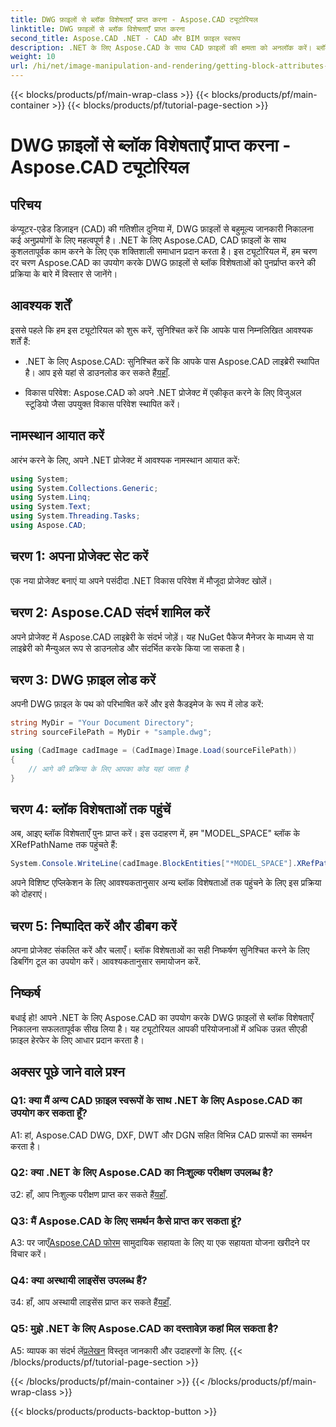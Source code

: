 ```yaml
---
title: DWG फ़ाइलों से ब्लॉक विशेषताएँ प्राप्त करना - Aspose.CAD ट्यूटोरियल
linktitle: DWG फ़ाइलों से ब्लॉक विशेषताएँ प्राप्त करना
second_title: Aspose.CAD .NET - CAD और BIM फ़ाइल स्वरूप
description: .NET के लिए Aspose.CAD के साथ CAD फ़ाइलों की क्षमता को अनलॉक करें। ब्लॉक विशेषताएँ आसानी से निकालें।
weight: 10
url: /hi/net/image-manipulation-and-rendering/getting-block-attributes-from-dwg/
---
```


{{< blocks/products/pf/main-wrap-class >}}
{{< blocks/products/pf/main-container >}}
{{< blocks/products/pf/tutorial-page-section >}}

# DWG फ़ाइलों से ब्लॉक विशेषताएँ प्राप्त करना - Aspose.CAD ट्यूटोरियल

## परिचय

कंप्यूटर-एडेड डिज़ाइन (CAD) की गतिशील दुनिया में, DWG फ़ाइलों से बहुमूल्य जानकारी निकालना कई अनुप्रयोगों के लिए महत्वपूर्ण है। .NET के लिए Aspose.CAD, CAD फ़ाइलों के साथ कुशलतापूर्वक काम करने के लिए एक शक्तिशाली समाधान प्रदान करता है। इस ट्यूटोरियल में, हम चरण दर चरण Aspose.CAD का उपयोग करके DWG फ़ाइलों से ब्लॉक विशेषताओं को पुनर्प्राप्त करने की प्रक्रिया के बारे में विस्तार से जानेंगे।

## आवश्यक शर्तें

इससे पहले कि हम इस ट्यूटोरियल को शुरू करें, सुनिश्चित करें कि आपके पास निम्नलिखित आवश्यक शर्तें हैं:

-  .NET के लिए Aspose.CAD: सुनिश्चित करें कि आपके पास Aspose.CAD लाइब्रेरी स्थापित है। आप इसे यहां से डाउनलोड कर सकते हैं[यहाँ](https://releases.aspose.com/cad/net/).

- विकास परिवेश: Aspose.CAD को अपने .NET प्रोजेक्ट में एकीकृत करने के लिए विजुअल स्टूडियो जैसा उपयुक्त विकास परिवेश स्थापित करें।

## नामस्थान आयात करें

आरंभ करने के लिए, अपने .NET प्रोजेक्ट में आवश्यक नामस्थान आयात करें:

```csharp
using System;
using System.Collections.Generic;
using System.Linq;
using System.Text;
using System.Threading.Tasks;
using Aspose.CAD;
```

## चरण 1: अपना प्रोजेक्ट सेट करें

एक नया प्रोजेक्ट बनाएं या अपने पसंदीदा .NET विकास परिवेश में मौजूदा प्रोजेक्ट खोलें।

## चरण 2: Aspose.CAD संदर्भ शामिल करें

अपने प्रोजेक्ट में Aspose.CAD लाइब्रेरी के संदर्भ जोड़ें। यह NuGet पैकेज मैनेजर के माध्यम से या लाइब्रेरी को मैन्युअल रूप से डाउनलोड और संदर्भित करके किया जा सकता है।

## चरण 3: DWG फ़ाइल लोड करें

अपनी DWG फ़ाइल के पथ को परिभाषित करें और इसे कैडइमेज के रूप में लोड करें:

```csharp
string MyDir = "Your Document Directory";
string sourceFilePath = MyDir + "sample.dwg";

using (CadImage cadImage = (CadImage)Image.Load(sourceFilePath))
{
    // आगे की प्रक्रिया के लिए आपका कोड यहां जाता है
}
```

## चरण 4: ब्लॉक विशेषताओं तक पहुंचें

अब, आइए ब्लॉक विशेषताएँ पुनः प्राप्त करें। इस उदाहरण में, हम "MODEL_SPACE" ब्लॉक के XRefPathName तक पहुंचते हैं:

```csharp
System.Console.WriteLine(cadImage.BlockEntities["*MODEL_SPACE"].XRefPathName);
```

अपने विशिष्ट एप्लिकेशन के लिए आवश्यकतानुसार अन्य ब्लॉक विशेषताओं तक पहुंचने के लिए इस प्रक्रिया को दोहराएं।

## चरण 5: निष्पादित करें और डीबग करें

अपना प्रोजेक्ट संकलित करें और चलाएँ। ब्लॉक विशेषताओं का सही निष्कर्षण सुनिश्चित करने के लिए डिबगिंग टूल का उपयोग करें। आवश्यकतानुसार समायोजन करें.

## निष्कर्ष

बधाई हो! आपने .NET के लिए Aspose.CAD का उपयोग करके DWG फ़ाइलों से ब्लॉक विशेषताएँ निकालना सफलतापूर्वक सीख लिया है। यह ट्यूटोरियल आपकी परियोजनाओं में अधिक उन्नत सीएडी फ़ाइल हेरफेर के लिए आधार प्रदान करता है।

## अक्सर पूछे जाने वाले प्रश्न

### Q1: क्या मैं अन्य CAD फ़ाइल स्वरूपों के साथ .NET के लिए Aspose.CAD का उपयोग कर सकता हूँ?

A1: हां, Aspose.CAD DWG, DXF, DWT और DGN सहित विभिन्न CAD प्रारूपों का समर्थन करता है।

### Q2: क्या .NET के लिए Aspose.CAD का निःशुल्क परीक्षण उपलब्ध है?

 उ2: हाँ, आप निःशुल्क परीक्षण प्राप्त कर सकते हैं[यहाँ](https://releases.aspose.com/).

### Q3: मैं Aspose.CAD के लिए समर्थन कैसे प्राप्त कर सकता हूं?

 A3: पर जाएँ[Aspose.CAD फोरम](https://forum.aspose.com/c/cad/19) सामुदायिक सहायता के लिए या एक सहायता योजना खरीदने पर विचार करें।

### Q4: क्या अस्थायी लाइसेंस उपलब्ध हैं?

 उ4: हाँ, आप अस्थायी लाइसेंस प्राप्त कर सकते हैं[यहाँ](https://purchase.aspose.com/temporary-license/).

### Q5: मुझे .NET के लिए Aspose.CAD का दस्तावेज़ कहां मिल सकता है?

 A5: व्यापक का संदर्भ लें[प्रलेखन](https://reference.aspose.com/cad/net/) विस्तृत जानकारी और उदाहरणों के लिए.
{{< /blocks/products/pf/tutorial-page-section >}}

{{< /blocks/products/pf/main-container >}}
{{< /blocks/products/pf/main-wrap-class >}}

{{< blocks/products/products-backtop-button >}}
